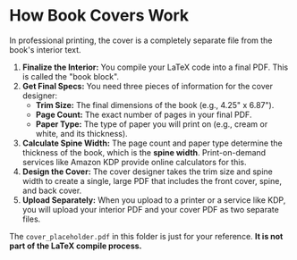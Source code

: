 # How Book Covers Work

In professional printing, the cover is a completely separate file from the book's interior text.

1.  **Finalize the Interior:** You compile your LaTeX code into a final PDF. This is called the "book block".
2.  **Get Final Specs:** You need three pieces of information for the cover designer:
    * **Trim Size:** The final dimensions of the book (e.g., 4.25" x 6.87").
    * **Page Count:** The exact number of pages in your final PDF.
    * **Paper Type:** The type of paper you will print on (e.g., cream or white, and its thickness).
3.  **Calculate Spine Width:** The page count and paper type determine the thickness of the book, which is the **spine width**. Print-on-demand services like Amazon KDP provide online calculators for this.
4.  **Design the Cover:** The cover designer takes the trim size and spine width to create a single, large PDF that includes the front cover, spine, and back cover.
5.  **Upload Separately:** When you upload to a printer or a service like KDP, you will upload your interior PDF and your cover PDF as two separate files.

The `cover_placeholder.pdf` in this folder is just for your reference. **It is not part of the LaTeX compile process.**
